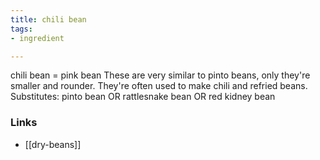 ```yaml
---
title: chili bean
tags:
- ingredient

---
```

chili bean = pink bean These are very similar to pinto beans, only they're smaller and rounder. They're often used to make chili and refried beans. Substitutes: pinto bean OR rattlesnake bean OR red kidney bean

### Links

* [[dry-beans]]
